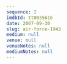 ```yaml
---
sequence: 2
imdbId: tt0035616
date: 2007-09-30
slug: air-force-1943
medium: null
venue: null
venueNotes: null
mediumNotes: null
---
```


